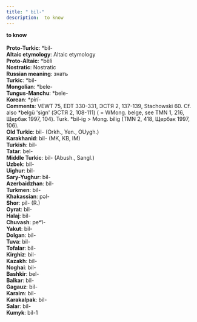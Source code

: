 ```yaml
---
title: " bil-"
description:  to know
---
```

<strong> to know</strong><br><br>
<strong>Proto-Turkic</strong>:  *bil-<br>
<strong>Altaic etymology</strong>:  Altaic etymology<br>
<strong> Proto-Altaic</strong>:  *bèli<br>
<strong>Nostratic</strong>:  Nostratic<br>
<strong>Russian meaning</strong>:  знать<br>
<strong>Turkic</strong>:  *bil-<br>
<strong>Mongolian</strong>:  *bele-<br>
<strong>Tungus-Manchu</strong>:  *bele-<br>
<strong>Korean</strong>:  *pɨ́rí-<br>
<strong>Comments</strong>:  VEWT 75, EDT 330-331, ЭСТЯ 2, 137-139, Stachowski 60. Cf. also *belgü 'sign' (ЭСТЯ 2, 108-111) ( = WMong. belge, see TMN 1, 216, Щербак 1997, 104). Turk. *bil-ig > Mong. bilig (TMN 2, 418, Щербак 1997, 106).<br>
<strong>Old Turkic</strong>:  bil- (Orkh., Yen., OUygh.)<br>
<strong>Karakhanid</strong>:  bil- (MK, KB, IM)<br>
<strong>Turkish</strong>:  bil-<br>
<strong>Tatar</strong>:  bel-<br>
<strong>Middle Turkic</strong>:  bil- (Abush., Sangl.)<br>
<strong>Uzbek</strong>:  bil-<br>
<strong>Uighur</strong>:  bil-<br>
<strong>Sary-Yughur</strong>:  bɨl-<br>
<strong>Azerbaidzhan</strong>:  bil-<br>
<strong>Turkmen</strong>:  bil-<br>
<strong>Khakassian</strong>:  pǝl-<br>
<strong>Shor</strong>:  pil- (R.)<br>
<strong>Oyrat</strong>:  bil-<br>
<strong>Halaj</strong>:  bil-<br>
<strong>Chuvash</strong>:  peʷl-<br>
<strong>Yakut</strong>:  bil-<br>
<strong>Dolgan</strong>:  bil-<br>
<strong>Tuva</strong>:  bil-<br>
<strong>Tofalar</strong>:  bil-<br>
<strong>Kirghiz</strong>:  bil-<br>
<strong>Kazakh</strong>:  bil-<br>
<strong>Noghai</strong>:  bil-<br>
<strong>Bashkir</strong>:  bel-<br>
<strong>Balkar</strong>:  bil-<br>
<strong>Gagauz</strong>:  bil-<br>
<strong>Karaim</strong>:  bil-<br>
<strong>Karakalpak</strong>:  bil-<br>
<strong>Salar</strong>:  bil-<br>
<strong>Kumyk</strong>:  bil-1<br>


